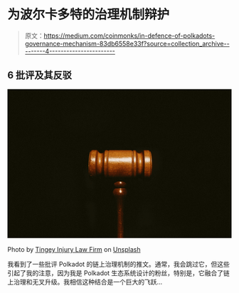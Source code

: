# 为波尔卡多特的治理机制辩护

> 原文：<https://medium.com/coinmonks/in-defence-of-polkadots-governance-mechanism-83db6558e33f?source=collection_archive---------4----------------------->

## 6 批评及其反驳

![](img/490da9397618e68f41f889a8c720a454.png)

Photo by [Tingey Injury Law Firm](https://unsplash.com/@tingeyinjurylawfirm?utm_source=medium&utm_medium=referral) on [Unsplash](https://unsplash.com?utm_source=medium&utm_medium=referral)

我看到了一些批评 Polkadot 的链上治理机制的推文。通常，我会跳过它，但这些引起了我的注意，因为我是 Polkadot 生态系统设计的粉丝，特别是，它融合了链上治理和无叉升级。我相信这种结合是一个巨大的飞跃…